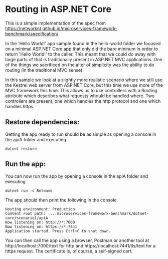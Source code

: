 Routing in ASP.NET Core
=======================

This is a simple implementation of the spec from https://networknt.github.io/microservices-framework-benchmark/specification/

In the 'Hello World!' app sample found in the hello-world folder we focused on a minimal ASP.NET Core app that only did the bare mininum in order to return 'Hello World!' to the caller. This meant that we could do away with large parts of that is traditionally present in ASP.NET MVC applications. One of the things we sacrificed on the alter of simplicity was the ability to do routing (in the traditional MVC sense).

In this sample we look at a slightly more realistic scenario where we still use the Kestrel web server from ASP.NET Core, but this time we use more of the MVC framework this time. This allows us to use controllers with a Routing attribute which describes what requests whould be handled where. Two controllers are present, one which handles the http protocol and one which handles https.


Restore dependencies:
------
Getting the app ready to run should be as simple as opening a console in the apiA folder and executing
```
dotnet restore
```

Run the app:
------
You can now run the app by opening a console in the apiA folder and executing
```
dotnet run -c Release
```

The app should then print the following in the console
```
Hosting environment: Production
Content root path: ....microservices-framework-benchmark/dotnet-core/scenario1/apiA
Now listening on: http://*:7000
Now listening on: https://*:7441
Application started. Press Ctrl+C to shut down.
```

You can then call the app using a browser, Postman or another tool at http://localhost:7000/text for http and https://localhost:7441/tls/text for a https request. The certificate is, of course, a self-signed cert.